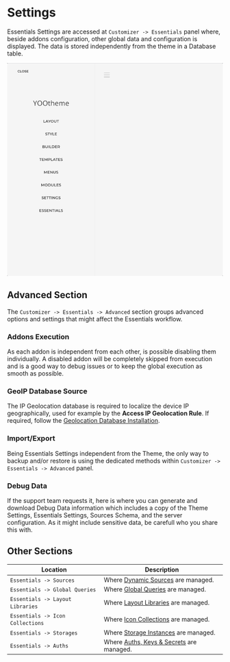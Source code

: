 # Settings

Essentials Settings are accessed at `Customizer -> Essentials` panel where, beside addons configuration, other global data and configuration is displayed. The data is stored independently from the theme in a Database table.

![Essentials Settings](./assets/essentials-settings.gif)

## Advanced Section

The `Customizer -> Essentials -> Advanced` section groups advanced options and settings that might affect the Essentials workflow.

### Addons Execution

As each addon is independent from each other, is possible disabling them individually. A disabled addon will be completely skipped from execution and is a good way to debug issues or to keep the global execution as smooth as possible.

### GeoIP Database Source

The IP Geolocation database is required to localize the device IP geographically, used for example by the **Access IP Geolocation Rule**. If required, follow the [Geolocation Database Installation](./geolocation).

### Import/Export

Being Essentials Settings independent from the Theme, the only way to backup and/or restore is using the dedicated methods within `Customizer -> Essentials -> Advanced` panel.

### Debug Data

If the support team requests it, here is where you can generate and download Debug Data information which includes a copy of the Theme Settings, Essentials Settings, Sources Schema, and the server configuration. As it might include sensitive data, be carefull who you share this with.

## Other Sections

| Location | Description |
| -------- | ----------- |
| `Essentials -> Sources` | Where [Dynamic Sources](./addons/sources/providers) are managed. |
| `Essentials -> Global Queries` | Where [Global Queries](./addons/dynamic/global-queries) are managed. |
| `Essentials -> Layout Libraries` | Where [Layout Libraries](./addons/layouts/libraries-manager) are managed. |
| `Essentials -> Icon Collections` | Where [Icon Collections](./addons/icons/collections/) are managed. |
| `Essentials -> Storages` | Where [Storage Instances](./storage) are managed. |
| `Essentials -> Auths` | Where [Auths, Keys & Secrets](./auth) are managed. |

